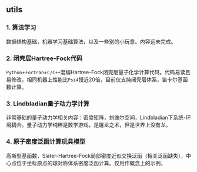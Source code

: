 ## utils

### 1. 算法学习
数据结构基础，机器学习基础算法，以及一些别的小玩意。内容远未完成。

### 2. 闭壳层Hartree-Fock代码
`Python`+`Fortran`+`C/C++`混编Hartree-Fock闭壳层量子化学计算代码。代码易读且易修改，相同机器上性能比`Psi4`慢近20倍，目前仅支持闭壳层体系，笛卡尔基函数计算。

### 3. Lindbladian量子动力学计算
非常基础的量子动力学相关内容：密度矩阵，刘维尔空间，Lindbladian下系统-环境耦合。量子动力学纯粹是数学游戏，是屠龙之术，但是世界上没有龙。

### 4. 原子密度泛函计算玩具模型
高斯型基函数，Slater-Hartree-Fock局部密度近似交换泛函（相关泛函缺失），中心点位于坐标原点的球对称体系密度泛函计算。仅用作概念上的示例。
